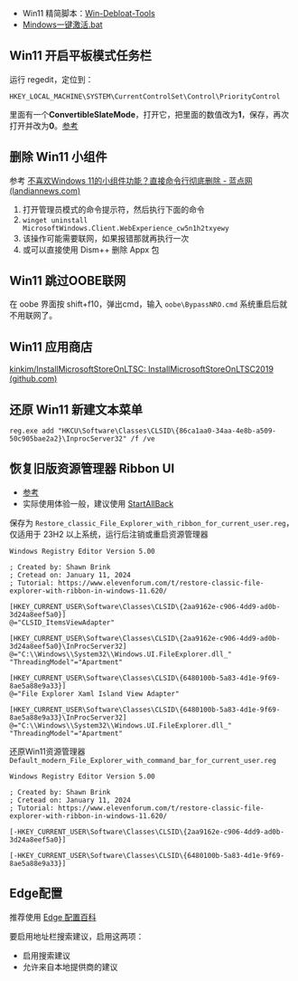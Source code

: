 - Win11 精简脚本：[Win-Debloat-Tools](https://github.com/LeDragoX/Win-Debloat-Tools)
- [Mindows一键激活.bat](https://syxz.lanzoub.com/iQ38c0nqmmva)

## Win11 开启平板模式任务栏

运行 regedit，定位到：
```
HKEY_LOCAL_MACHINE\SYSTEM\CurrentControlSet\Control\PriorityControl
```
里面有一个**ConvertibleSlateMode**，打开它，把里面的数值改为**1**，保存，再次打开并改为**0**。[参考](https://www.bilibili.com/opus/794446461839343651)
## 删除 Win11 小组件

参考 [不喜欢Windows 11的小组件功能？直接命令行彻底删除 - 蓝点网 (landiannews.com)](https://www.landiannews.com/archives/95616.html)

1.  打开管理员模式的命令提示符，然后执行下面的命令
2.  `winget uninstall MicrosoftWindows.Client.WebExperience_cw5n1h2txyewy`
3.  该操作可能需要联网，如果报错那就再执行一次
4. 或可以直接使用 Dism++ 删除 Appx 包

## Win11 跳过OOBE联网
在 oobe 界面按 shift+f10，弹出cmd，输入 `oobe\BypassNRO.cmd` 系统重启后就不用联网了。

## Win11 应用商店
[kinkim/InstallMicrosoftStoreOnLTSC: InstallMicrosoftStoreOnLTSC2019 (github.com)](https://github.com/kinkim/InstallMicrosoftStoreOnLTSC)

## 还原 Win11 新建文本菜单
```shell
reg.exe add "HKCU\Software\Classes\CLSID\{86ca1aa0-34aa-4e8b-a509-50c905bae2a2}\InprocServer32" /f /ve
```
## 恢复旧版资源管理器 Ribbon UI

- [参考](https://www.elevenforum.com/t/restore-classic-file-explorer-with-ribbon-in-windows-11.620/)
- 实际使用体验一般，建议使用 [StartAllBack](https://www.123pan.com/s/HQeA-xn1Sh)

保存为 `Restore_classic_File_Explorer_with_ribbon_for_current_user.reg`，仅适用于 23H2 以上系统，运行后注销或重启资源管理器
```reg
Windows Registry Editor Version 5.00

; Created by: Shawn Brink
; Cretead on: January 11, 2024
; Tutorial: https://www.elevenforum.com/t/restore-classic-file-explorer-with-ribbon-in-windows-11.620/

[HKEY_CURRENT_USER\Software\Classes\CLSID\{2aa9162e-c906-4dd9-ad0b-3d24a8eef5a0}]
@="CLSID_ItemsViewAdapter"

[HKEY_CURRENT_USER\Software\Classes\CLSID\{2aa9162e-c906-4dd9-ad0b-3d24a8eef5a0}\InProcServer32]
@="C:\\Windows\\System32\\Windows.UI.FileExplorer.dll_"
"ThreadingModel"="Apartment"

[HKEY_CURRENT_USER\Software\Classes\CLSID\{6480100b-5a83-4d1e-9f69-8ae5a88e9a33}]
@="File Explorer Xaml Island View Adapter"

[HKEY_CURRENT_USER\Software\Classes\CLSID\{6480100b-5a83-4d1e-9f69-8ae5a88e9a33}\InProcServer32]
@="C:\\Windows\\System32\\Windows.UI.FileExplorer.dll_"
"ThreadingModel"="Apartment"
```

还原Win11资源管理器 `Default_modern_File_Explorer_with_command_bar_for_current_user.reg`
```reg
Windows Registry Editor Version 5.00

; Created by: Shawn Brink
; Cretead on: January 11, 2024
; Tutorial: https://www.elevenforum.com/t/restore-classic-file-explorer-with-ribbon-in-windows-11.620/

[-HKEY_CURRENT_USER\Software\Classes\CLSID\{2aa9162e-c906-4dd9-ad0b-3d24a8eef5a0}]

[-HKEY_CURRENT_USER\Software\Classes\CLSID\{6480100b-5a83-4d1e-9f69-8ae5a88e9a33}]
```

## Edge配置

推荐使用 [Edge 配置百科](https://www.52pojie.cn/thread-1762445-1-1.html)

要启用地址栏搜索建议，启用这两项：

- 启用搜索建议
- 允许来自本地提供商的建议
